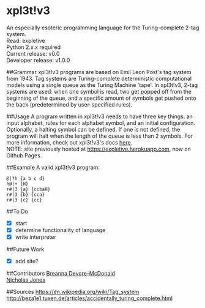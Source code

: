 xpl3t!v3 
===========

An especially esoteric programming language for the Turing-complete 
2-tag system.  
Read: expletive  
Python 2.x.x required  
Current release: v0.0  
Developer release: v1.0.0

##Grammar
xpl3t!v3 programs are based on Emil Leon Post's tag system from
1943. Tag systems are Turing-complete deterministic computational 
models using a single queue as the Turing Machine 'tape'. In 
xpl3t!v3, 2-tag systems are used: when one symbol is read, two get
popped off from the beginning of the queue, and a specific amount 
of symbols get pushed onto the back (predetermined by user-specified
rules).  

##Usage
A program written in xpl3t!v3 needs to have three key things: 
an input alphabet, rules for each alphabet symbol, and an initial
configuration. Optionally, a halting symbol can be defined. If one
is not defined, the program will halt when the length of the queue
is less than 2 symbols. For more information, check out xpl3t!v3's 
docs [here](http://bdevorem.github.io/expletive/).  
NOTE: site previously hosted at https://expletive.herokuapp.com, 
now on Github Pages.  

##Example
A valid xpl3t!v3 program:  
```
@|?h {a b c d}  
h@|+ {H}  
r#|3 {a} {ccbaH}   
r#|3 {b} {cca} 	
r#|3 {c} {cc}  
```

##To Do
- [x] start  
- [x] determine functionality of language  
- [x] write interpreter

##Future Work
- [x] add site?

##Contributors
[Breanna Devore-McDonald](http://bdevorem.herokuapp.com)  
[Nicholas Jones](http://www.nicholascjones.com)  

##Sources
https://en.wikipedia.org/wiki/Tag_system  
http://beza1e1.tuxen.de/articles/accidentally_turing_complete.html
